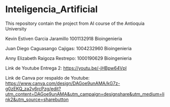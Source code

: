 # Inteligencia_Artificial
This repository contain the project from AI course of the Antioquia University

Kevin Estiven Garcia Jaramillo 1001132918   Bioingenieria
 
Juan Diego Caguasango Cajigas: 1004232960   Bioingenieria

Anny Elizabeth Raigoza Restrepo: 1000190629 Bioingenieria

Link de Youtube Entrega 2: https://youtu.be/-jHBpw64VpI

Link de Canva por respaldo de Youtube: https://www.canva.com/design/DAGoe9unAMA/kG7z-g0zEKQ_za2y6rcPzg/edit?utm_content=DAGoe9unAMA&utm_campaign=designshare&utm_medium=link2&utm_source=sharebutton

